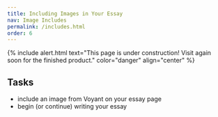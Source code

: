 ```yaml
---
title: Including Images in Your Essay
nav: Image Includes
permalink: /includes.html
order: 6
---
```


{% include alert.html text="This page is under construction! Visit again soon for the finished product." color="danger" align="center" %}

## Tasks

- include an image from Voyant on your essay page
- begin (or continue) writing your essay